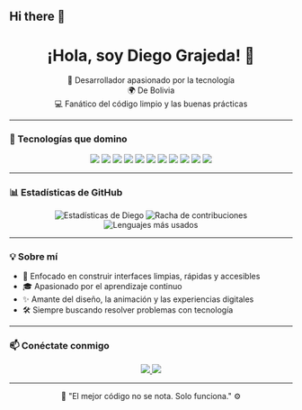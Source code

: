 ## Hi there 👋

<h1 align="center">¡Hola, soy Diego Grajeda! 👋</h1>

<p align="center">
  🧠 Desarrollador apasionado por la tecnología <br>
  🌍 De Bolivia<br>
  💻 Fanático del código limpio y las buenas prácticas
</p>

---

### 🚀 Tecnologías que domino

<div align="center">
  <img src="https://img.shields.io/badge/-TypeScript-3178C6?style=for-the-badge&logo=typescript&logoColor=white" />
  <img src="https://img.shields.io/badge/-JavaScript-F7DF1E?style=for-the-badge&logo=javascript&logoColor=black" />
  <img src="https://img.shields.io/badge/-Python-3776AB?style=for-the-badge&logo=python&logoColor=white" />
  <img src="https://img.shields.io/badge/-SQL-003B57?style=for-the-badge&logo=postgresql&logoColor=white" />
  <img src="https://img.shields.io/badge/-MongoDB-47A248?style=for-the-badge&logo=mongodb&logoColor=white" />
  <img src="https://img.shields.io/badge/-Java-007396?style=for-the-badge&logo=java&logoColor=white" />
  <img src="https://img.shields.io/badge/-HTML5-E34F26?style=for-the-badge&logo=html5&logoColor=white" />
  <img src="https://img.shields.io/badge/-CSS3-1572B6?style=for-the-badge&logo=css3&logoColor=white" />
  <img src="https://img.shields.io/badge/-React-20232A?style=for-the-badge&logo=react&logoColor=61DAFB" />
  <img src="https://img.shields.io/badge/-Next.js-000000?style=for-the-badge&logo=next.js&logoColor=white" />
  <img src="https://img.shields.io/badge/-GSAP-88CE02?style=for-the-badge&logo=greensock&logoColor=white" />
</div>

---

### 📊 Estadísticas de GitHub

<div align="center">
  <img src="https://github-readme-stats.vercel.app/api?username=Byskull2000&show_icons=true&theme=radical&hide_border=true" alt="Estadísticas de Diego" />
  <img src="https://github-readme-streak-stats.herokuapp.com/?user=Byskull2000&theme=radical&hide_border=true" alt="Racha de contribuciones" />
</div>

<div align="center">
  <img src="https://github-readme-stats.vercel.app/api/top-langs/?username=grajediego&layout=compact&theme=radical&hide_border=true" alt="Lenguajes más usados" />
</div>

---

### 💡 Sobre mí

- 🎯 Enfocado en construir interfaces limpias, rápidas y accesibles
- 🎓 Apasionado por el aprendizaje continuo
- ✨ Amante del diseño, la animación y las experiencias digitales
- 🛠️ Siempre buscando resolver problemas con tecnología

---

### 📫 Conéctate conmigo

<div align="center">
  <a href="https://www.instagram.com/diegograjeda" target="_blank">
  <img src="https://img.shields.io/badge/-Instagram-E4405F?style=for-the-badge&logo=instagram&logoColor=white" />
</a>
  <a href="mailto:grajedadiego1gmail.com">
    <img src="https://img.shields.io/badge/-Gmail-D14836?style=for-the-badge&logo=gmail&logoColor=white" />
  </a>
</div>

---

<p align="center">
  🧩 "El mejor código no se nota. Solo funciona." ⚙️
</p>

